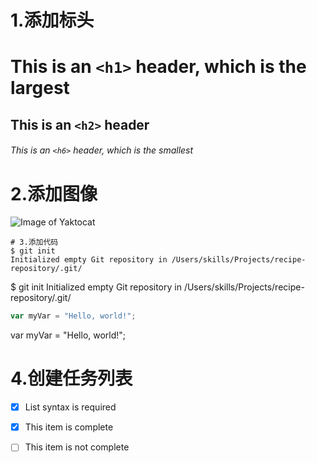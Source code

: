 # 1.添加标头
# This is an `<h1>` header, which is the largest

## This is an `<h2>` header

###### This is an `<h6>` header, which is the smallest
# 2.添加图像
![Image of Yaktocat](https://octodex.github.com/images/yaktocat.png)
```
# 3.添加代码
$ git init
Initialized empty Git repository in /Users/skills/Projects/recipe-repository/.git/
```
$ git init
Initialized empty Git repository in /Users/skills/Projects/recipe-repository/.git/
``` javascript
var myVar = "Hello, world!";
```
var myVar = "Hello, world!";
# 4.创建任务列表
- [x] List syntax is required
- [x] This item is complete
- [ ] This item is not complete

